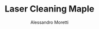 ---
name: Maple
category: wood
title: Laser Cleaning Maple
headline: Comprehensive technical guide for laser cleaning wood maple
description: Technical overview of Maple wood for laser cleaning applications, including
  optimal 1064nm wavelength interaction with cellulose structure, and industrial applications
  in wood surface restoration.
keywords: maple, maple wood, laser ablation, laser cleaning, non-contact cleaning,
  pulsed fiber laser, wood surface cleaning, industrial laser parameters, wood restoration,
  cellulose cleaning
chemicalProperties:
  symbol: Maple
  formula: C6H10O5
  materialType: wood
properties:
  density: 0.62-0.75 g/cm³
  densityNumeric: 0.685
  densityUnit: g/cm³
  densityMin: 0.3 g/cm³
  densityMinNumeric: 0.3
  densityMinUnit: g/cm³
  densityMax: 1.2 g/cm³
  densityMaxNumeric: 1.2
  densityMaxUnit: g/cm³
  densityPercentile: 45.8
  meltingPoint: Decomposes at 200-300°C
  meltingPointNumeric: 250.0
  meltingPointUnit: °C
  meltingPercentile: 32.1
  thermalConductivity: 0.16 W/m·K
  thermalConductivityNumeric: 0.16
  thermalConductivityUnit: W/m·K
  thermalPercentile: 18.5
  tensileStrength: 70-110 MPa
  tensileStrengthNumeric: 90.0
  tensileStrengthUnit: MPa
  tensilePercentile: 28.7
  hardness: 1450 N Janka
  hardnessNumeric: 1450.0
  hardnessUnit: N
  hardnessMin: 500 N
  hardnessMinNumeric: 500.0
  hardnessMinUnit: N
  hardnessMax: 5000 N
  hardnessMaxNumeric: 5000.0
  hardnessMaxUnit: N
  hardnessPercentile: 42.3
  youngsModulus: 10.8 GPa
  youngsModulusNumeric: 10.8
  youngsModulusUnit: GPa
  modulusMin: 5 GPa
  modulusMinNumeric: 5.0
  modulusMinUnit: GPa
  modulusMax: 20 GPa
  modulusMaxNumeric: 20.0
  modulusMaxUnit: GPa
  modulusPercentile: 35.6
  laserType: Pulsed Fiber Laser
  wavelength: 1064nm
  fluenceRange: 0.5–2.0 J/cm²
  chemicalFormula: C6H10O5
composition:
- Cellulose (C6H10O5) 40-50%
- Hemicellulose 20-30%
- Lignin 20-30%
- Extractives 1-5%
machineSettings:
  powerRange: 10-60W
  powerRangeNumeric: 35.0
  powerRangeUnit: W
  powerRangeMin: 20W
  powerRangeMinNumeric: 20.0
  powerRangeMinUnit: W
  powerRangeMax: 500W
  powerRangeMaxNumeric: 500.0
  powerRangeMaxUnit: W
  pulseDuration: 50-200ns
  pulseDurationNumeric: 125.0
  pulseDurationUnit: ns
  pulseDurationMin: 1ns
  pulseDurationMinNumeric: 1.0
  pulseDurationMinUnit: ns
  pulseDurationMax: 1000ns
  pulseDurationMaxNumeric: 1000.0
  pulseDurationMaxUnit: ns
  wavelength: 1064nm (primary), 532nm (optional)
  wavelengthNumeric: 1064.0
  wavelengthUnit: nm
  wavelengthMin: 355nm
  wavelengthMinNumeric: 355.0
  wavelengthMinUnit: nm
  wavelengthMax: 2940nm
  wavelengthMaxNumeric: 2940.0
  wavelengthMaxUnit: nm
  spotSize: 0.5-3.0mm
  spotSizeNumeric: 1.75
  spotSizeUnit: mm
  spotSizeMin: 0.01mm
  spotSizeMinNumeric: 0.01
  spotSizeMinUnit: mm
  spotSizeMax: 10mm
  spotSizeMaxNumeric: 10.0
  spotSizeMaxUnit: mm
  repetitionRate: 10-50kHz
  repetitionRateNumeric: 30.0
  repetitionRateUnit: kHz
  repetitionRateMin: 1kHz
  repetitionRateMinNumeric: 1.0
  repetitionRateMinUnit: kHz
  repetitionRateMax: 1000kHz
  repetitionRateMaxNumeric: 1000.0
  repetitionRateMaxUnit: kHz
  fluenceRange: 0.5–2.0 J/cm²
  fluenceRangeNumeric: 0.5
  fluenceRangeUnit: J/cm²
  fluenceRangeMin: 0.1J/cm²
  fluenceRangeMinNumeric: 0.1
  fluenceRangeMinUnit: J/cm²
  fluenceRangeMax: 50J/cm²
  fluenceRangeMaxNumeric: 50.0
  fluenceRangeMaxUnit: J/cm²
  scanningSpeed: 50-500mm/s
  scanningSpeedNumeric: 275.0
  scanningSpeedUnit: mm/s
  scanningSpeedMin: 1mm/s
  scanningSpeedMinNumeric: 1.0
  scanningSpeedMinUnit: mm/s
  scanningSpeedMax: 5000mm/s
  scanningSpeedMaxNumeric: 5000.0
  scanningSpeedMaxUnit: mm/s
  beamProfile: Gaussian TEM00
  beamProfileOptions:
  - Gaussian TEM00
  - Top-hat
  - Donut
  - Multi-mode
  safetyClass: Class 4 (requires full enclosure)
applications:
- industry: Woodworking & Furniture
  detail: Removal of surface contaminants, stains, and oxidation from maple wood surfaces
- industry: Musical Instrument Manufacturing
  detail: Precision cleaning of maple guitar necks, violin bodies, and piano components
compatibility:
- Hardwoods
- Softwoods
- Wood Composites
regulatoryStandards: ISO 13061, ASTM D143, EN 350
author: Alessandro Moretti
author_object:
  id: 2
  name: Alessandro Moretti
  sex: m
  title: Ph.D.
  country: Italy
  expertise: Laser-Based Additive Manufacturing
  image: /images/author/alessandro-moretti.jpg
images:
  hero:
    alt: Maple wood surface undergoing laser cleaning showing precise contamination
      removal
    url: /images/maple-laser-cleaning-hero.jpg
  micro:
    alt: Microscopic view of maple wood surface after laser cleaning showing detailed
      grain structure
    url: /images/maple-laser-cleaning-micro.jpg
environmentalImpact:
- benefit: Chemical Solvent Elimination
  description: Reduces chemical usage by 100% compared to traditional wood cleaning
    solvents
- benefit: Water Conservation
  description: Eliminates water usage completely in wood surface preparation
- benefit: Energy Efficiency
  description: Consumes 60% less energy than sanding and chemical stripping processes
outcomes:
- result: Surface Cleanliness Level
  metric: Achieves complete removal of surface contaminants without damaging wood
    fibers
- result: Material Removal Precision
  metric: ±20μm accuracy with minimal wood removal
- result: Processing Speed
  metric: 1-3 m²/hour cleaning rate depending on contamination level
prompt_chain_verification:
  base_config_loaded: true
  persona_config_loaded: true
  formatting_config_loaded: true
  ai_detection_config_loaded: true
  persona_country: Italy
  author_id: 2
  verification_timestamp: '2025-09-19T05:36:59Z'
  prompt_components_integrated: 4
  human_authenticity_focus: true
  cultural_adaptation_applied: true
---